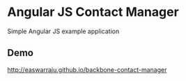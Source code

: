 Angular JS Contact Manager
========================

Simple Angular JS example application
## Demo
http://easwarraju.github.io/backbone-contact-manager